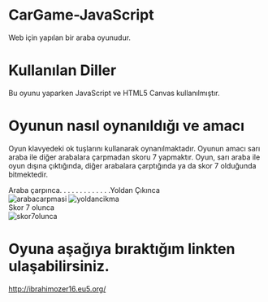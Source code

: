 
# CarGame-JavaScript

Web için yapılan bir araba oyunudur.

# Kullanılan Diller

Bu oyunu yaparken JavaScript ve HTML5 Canvas kullanılmıştır.
 
# Oyunun nasıl oynanıldığı ve amacı
  
Oyun klavyedeki ok tuşlarını kullanarak oynanılmaktadır. 
Oyunun amacı sarı araba ile diğer arabalara çarpmadan skoru 7 yapmaktır.
Oyun, sarı araba ile oyun dışına çıktığında, diğer arabalara çarptığında ya da skor 7 olduğunda bitmektedir.

Araba çarpınca. . . . . . . . . . . . .Yoldan Çıkınca                       
![arabacarpmasi](https://github.com/ibrahimozer16/CarGame-JavaScript/assets/91963566/025ead2a-8f7d-4969-8a60-4d9bca6ff360)
![yoldancikma](https://github.com/ibrahimozer16/CarGame-JavaScript/assets/91963566/8fc3239c-8c36-4374-8889-6e94397e8e6d)                                          
Skor 7 olunca                                                                                                       
![skor7olunca](https://github.com/ibrahimozer16/CarGame-JavaScript/assets/91963566/633964ef-e02c-4e7e-905d-9b7ac439c2a1)

  
# Oyuna aşağıya bıraktığım linkten ulaşabilirsiniz.

http://ibrahimozer16.eu5.org/
